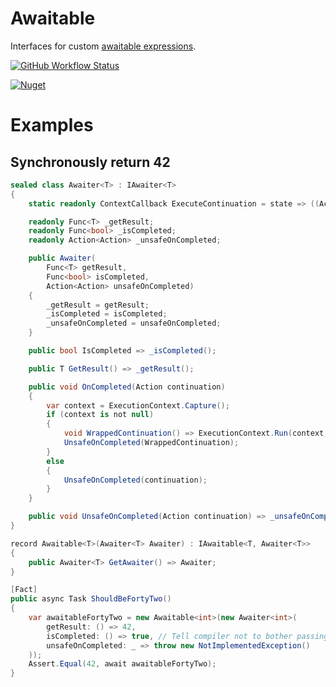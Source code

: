 # Awaitable

Interfaces for custom [awaitable expressions](https://docs.microsoft.com/en-us/dotnet/csharp/language-reference/language-specification/expressions#11882-awaitable-expressions).

[![GitHub Workflow Status](https://img.shields.io/github/workflow/status/matthew-a-thomas/cs-awaitable/.NET)](https://github.com/matthew-a-thomas/cs-awaitable)

[![Nuget](https://img.shields.io/nuget/v/Awaitable)](https://www.nuget.org/packages/Awaitable)

# Examples

## Synchronously return 42

```csharp
sealed class Awaiter<T> : IAwaiter<T>
{
    static readonly ContextCallback ExecuteContinuation = state => ((Action)state!)();

    readonly Func<T> _getResult;
    readonly Func<bool> _isCompleted;
    readonly Action<Action> _unsafeOnCompleted;

    public Awaiter(
        Func<T> getResult,
        Func<bool> isCompleted,
        Action<Action> unsafeOnCompleted)
    {
        _getResult = getResult;
        _isCompleted = isCompleted;
        _unsafeOnCompleted = unsafeOnCompleted;
    }

    public bool IsCompleted => _isCompleted();

    public T GetResult() => _getResult();

    public void OnCompleted(Action continuation)
    {
        var context = ExecutionContext.Capture();
        if (context is not null)
        {
            void WrappedContinuation() => ExecutionContext.Run(context, ExecuteContinuation, continuation);
            UnsafeOnCompleted(WrappedContinuation);
        }
        else
        {
            UnsafeOnCompleted(continuation);
        }
    }

    public void UnsafeOnCompleted(Action continuation) => _unsafeOnCompleted(continuation);
}

record Awaitable<T>(Awaiter<T> Awaiter) : IAwaitable<T, Awaiter<T>>
{
    public Awaiter<T> GetAwaiter() => Awaiter;
}

[Fact]
public async Task ShouldBeFortyTwo()
{
    var awaitableFortyTwo = new Awaitable<int>(new Awaiter<int>(
        getResult: () => 42,
        isCompleted: () => true, // Tell compiler not to bother passing us a continuation
        unsafeOnCompleted: _ => throw new NotImplementedException()
    ));
    Assert.Equal(42, await awaitableFortyTwo);
}
```